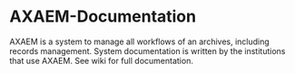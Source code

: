 # AXAEM-Documentation
AXAEM is a system to manage all workflows of an archives, including records management.
System documentation is written by the institutions that use AXAEM.
See wiki for full documentation.
